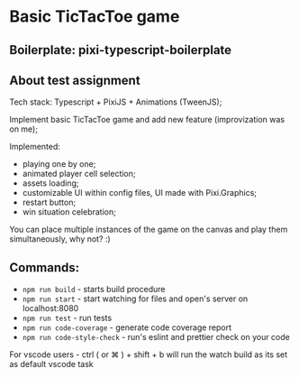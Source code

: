 # Basic TicTacToe game

## Boilerplate: pixi-typescript-boilerplate

## About test assignment

Tech stack: Typescript + PixiJS + Animations (TweenJS);

Implement basic TicTacToe game and add new feature (improvization was on me);

Implemented:

-   playing one by one;
-   animated player cell selection;
-   assets loading;
-   customizable UI within config files, UI made with Pixi.Graphics;
-   restart button;
-   win situation celebration;

You can place multiple instances of the game on the canvas and play them simultaneously, why not? :)

## Commands:

-   `npm run build` - starts build procedure
-   `npm run start` - start watching for files and open's server on localhost:8080
-   `npm run test` - run tests
-   `npm run code-coverage` - generate code coverage report
-   `npm run code-style-check` - run's eslint and prettier check on your code

For vscode users - ctrl ( or ⌘ ) + shift + b will run the watch build as its set as default vscode task
